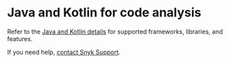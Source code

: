 # Java and Kotlin for code analysis

Refer to the [Java and Kotlin details](./) for supported frameworks, libraries, and features.

If you need help, [contact Snyk Support](https://support.snyk.io/hc/en-us).
